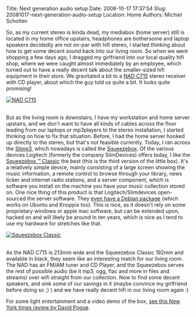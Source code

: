 Title: Next generation audio setup
Date: 2008-10-17 17:37:54
Slug: 20081017-next-generation-audio-setup
Location: Home
Authors: Michiel Scholten

<p>So, as my current stereo is kinda dead, my mediabox (home server) still is located in my home office upstairs, headphones are bothersome and laptop speakers decidedly are not on-par with hifi stereo, I started thinking about how to get some decent sound back into our living room. So when we went shopping a few days ago, I dragged my girlfriend into our local quality hifi shop, where we were caught almost immediately by an employee, which turned out to have a really decent talk about the smaller-sized hifi equipment in their store. We gravitated a bit to a <a href="http://blog.stereophile.com/stephenmejias/083107compact/">NAD C715</a> stereo receiver with CD player, about which the guy told us quite a bit. It looks quite promising!</p>

<div class="content-image"><div><a href="http://nadelectronics.com/products/hifi-receivers/C715-Compact-Music-Systems"><img src="http://aquariusoft.org/~mbscholt/images/content/nadC715.jpg" alt="NAD C715" title="NAD C715" /></a></div></div> 
<br style="clear: both;" /> 

<p>But as the living room is downstairs, I have my workstation and home server upstairs, and we don't want to have all kinds of cables across the floor leading from our laptops or mp3players to the stereo installation, I started thinking on how to fix that situation. Before, I had the home server hooked up directly to the stereo, but that's not feasible currently. Today, I ran across the <a href="http://www.macnn.com/reviews/slimp3.html">Slimp3</a>, which nowadays is called the <a href="http://www.slimdevices.com/">Squeezebox</a>. Of the various devices Logitech (formerly the company SlimDevices) offers today, I like the <a href="http://www.slimdevices.com/pi_squeezebox.html">Squeezebox &trade; Classic</a> the best (this is the third version of the little box). It's a relatively simple device, mainly consisting of a large screen showing the music information, a remote control to browse through your library, news ticker and internet radio stations, and a server component, which is software you install on the machine you have your music collection stored on. One nice thing of this product is that Logitech/Slimdevices open-sourced the server software. They <a href="http://wiki.slimdevices.com/index.php/DebianPackage">even have a Debian package</a> (which works on Ubuntu and Knoppix too). This is nice, as it doesn't rely on some proprietary windows or apple mac software, but can be extended upon, hacked on and will likely be around in ten years, which is nice as I tend to use my hardware for stretches like that.</p>

<div class="content-image"><div><a href="http://www.slimdevices.com/pi_squeezebox.html"><img src="http://aquariusoft.org/~mbscholt/images/content/squeezebox3_side.jpg" alt="Squeezebox Classic" title="Squeezebox Classic" /></a></div></div> 
<br style="clear: both;" /> 

<p>As the NAD C715 is 213mm wide and the Squeezebox Classic 192mm and available in black, they seem like an interesting match for our living room. The NAD has an FM/AM tuner and CD Player, and the Squeezebox serves the rest of possible audio (be it mp3, ogg, flac and more in files and streams) over wifi straight from our collection. Now to find some decent speakers, and sink some of our savings in it (maybe convince my girlfriend before doing so ;) ) and we have really decent hifi in our living room again :)</p>

<p>For some light entertainment and a video demo of the box, <a href="http://video.nytimes.com/video/2006/02/09/technology/1194817110980/the-squeezebox-3.html">see this New York times review by David Pogue</a>.</p>